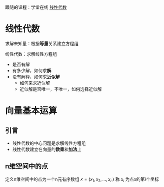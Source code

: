 跟随的课程：学堂在线 [线性代数](https://www.xuetangx.com/course/THU07011000411)

# 线性代数

求解未知量：根据**等量**关系建立方程组

线性代数：求解线性方程组
- 是否有解
- 有多少解，如何求**解**
- 没有解释，如何求**近似解**
  - 如何来求近似解
  - 近似解是否唯一，不唯一，如何选择近似解

# 向量基本运算

## 引言

- 线性代数的中心问题是求解线性方程组
- 线性代数建立在向量的**数乘**和**加法**上

## n维空间中的点

定义n维空间中的点为一个n元有序数组 $x = (x_1, x_2, ..., x_n)$ 称 $x_i$ 为点$x$的第$i$个坐标

